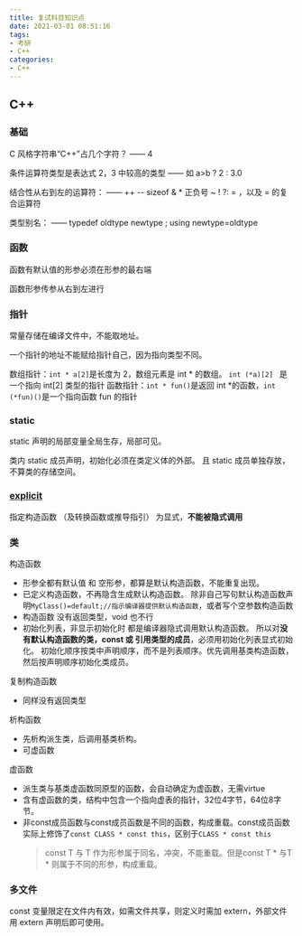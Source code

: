 ```yaml
---
title: 复试科目知识点
date: 2021-03-01 08:51:16
tags:
- 考研
- C++
categories:
- C++
---
```


## C++

### 基础
C 风格字符串“C++”占几个字符？
—— 4

条件运算符类型是表达式 2，3 中较高的类型
—— 如 a>b ? 2 : 3.0

结合性从右到左的运算符：
—— ++ -- sizeof & * 正负号 ~ ! ?: = ，以及 = 的复合运算符

类型别名：
—— typedef oldtype newtype ; using newtype=oldtype

<!---more--->

### 函数
函数有默认值的形参必须在形参的最右端

函数形参传参从右到左进行

### 指针
常量存储在编译文件中，不能取地址。

一个指针的地址不能赋给指针自己，因为指向类型不同。

数组指针：``int * a[2]``是长度为 2，数组元素是 int \* 的数组。  ``int (*a)[2] `` 是一个指向 int[2] 类型的指针
函数指针：``int * fun()``是返回 int *的函数，``int (*fun)()``是一个指向函数 fun 的指针

### static
static 声明的局部变量全局生存，局部可见。

类内 static 成员声明，初始化必须在类定义体的外部。
且 static 成员单独存放，不算类的存储空间。

### [explicit](https://zh.cppreference.com/w/cpp/language/explicit)
指定构造函数 （及转换函数或推导指引） 为显式，**不能被隐式调用**

### 类

构造函数
- 形参全都有默认值 和 空形参，都算是默认构造函数，不能重复出现。
- 已定义构造函数，不再隐含生成默认构造函数。
  除非自己写句默认构造函数声明``MyClass()=default;//指示编译器提供默认构造函数``，或者写个空参数构造函数
- 构造函数 没有返回类型，void 也不行
- 初始化列表，非显示初始化时 都是编译器隐式调用默认构造函数。
  所以对**没有默认构造函数的类，const 或 引用类型的成员**，必须用初始化列表显式初始化。
  初始化顺序按类中声明顺序，而不是列表顺序。优先调用基类构造函数，然后按声明顺序初始化类成员。
  
复制构造函数
- 同样没有返回类型

析构函数
- 先析构派生类，后调用基类析构。
- 可虚函数

虚函数
- 派生类与基类虚函数同原型的函数，会自动确定为虚函数，无需virtue
- 含有虚函数的类，结构中包含一个指向虚表的指针，32位4字节，64位8字节。
- 非const成员函数与const成员函数是不同的函数，构成重载。const成员函数实际上修饰了``const CLASS * const this``，区别于``CLASS * const this``
  >const T 与 T 作为形参属于同名，冲突，不能重载。但是const T * 与T * 则属于不同的形参，构成重载。


### 多文件

const 变量限定在文件内有效，如需文件共享，则定义时需加 extern，外部文件用 extern 声明后即可使用。